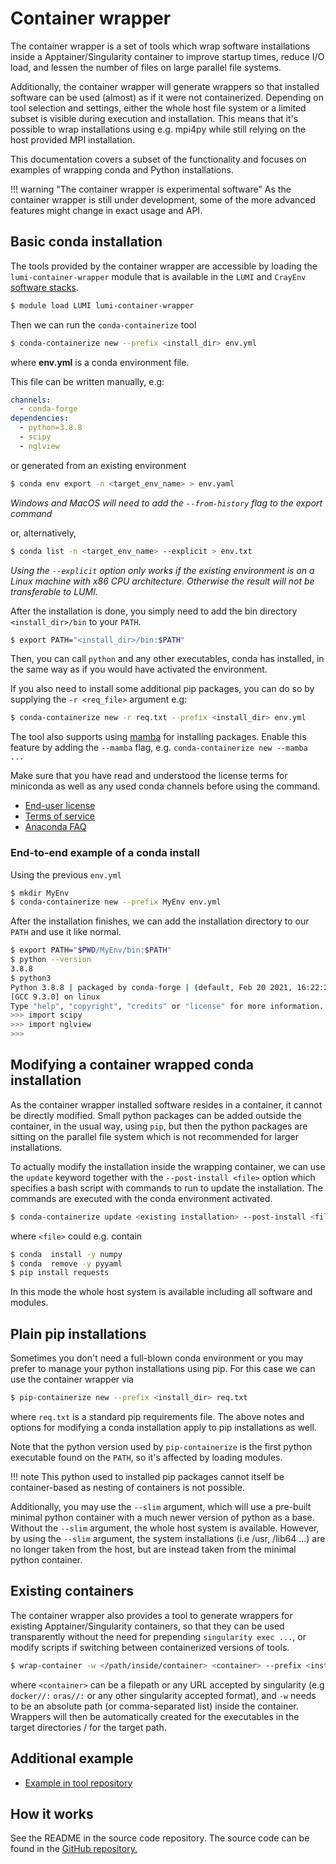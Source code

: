 [softwarestacks]: ../../computing/softwarestacks.md

# Container wrapper

The container wrapper is a set of tools which wrap software installations
inside a Apptainer/Singularity container to improve startup times, reduce I/O
load, and lessen the number of files on large parallel file systems.

Additionally, the container wrapper will generate wrappers so that installed
software can be used (almost) as if it were not containerized. Depending on
tool selection and settings, either the whole host file system or a limited
subset is visible during execution and installation. This means that it's
possible to wrap installations using e.g. mpi4py while still relying on the
host provided MPI installation.

This documentation covers a subset of the functionality and focuses on examples
of wrapping conda and Python installations.

!!! warning "The container wrapper is experimental software"
    As the container wrapper is still under development, some of the more
    advanced features might change in exact usage and API.

## Basic conda installation

The tools provided by the container wrapper are accessible by loading the
`lumi-container-wrapper` module that is available in the `LUMI` and `CrayEnv`
[software stacks][softwarestacks].

```bash
$ module load LUMI lumi-container-wrapper
```

Then we can run the `conda-containerize` tool

```bash
$ conda-containerize new --prefix <install_dir> env.yml
```

where **env.yml** is a conda environment file.

This file can be written manually, e.g:

```yaml
channels:
  - conda-forge
dependencies:
  - python=3.8.8
  - scipy
  - nglview
```

or generated from an existing environment

```bash
$ conda env export -n <target_env_name> > env.yaml 
```
*Windows and MacOS will need to add the `--from-history` flag to the export command*

or, alternatively,
```bash
$ conda list -n <target_env_name> --explicit > env.txt
```

*Using the `--explicit` option only works if the existing environment is on a
Linux machine with x86 CPU architecture. Otherwise the result will not be
transferable to LUMI.*

After the installation is done, you simply need to add the bin directory
`<install_dir>/bin` to your `PATH`.

```bash
$ export PATH="<install_dir>/bin:$PATH"
```

Then, you can call `python` and any other executables, conda has installed, in
the same way as if you would have activated the environment.

If you also need to install some additional pip packages, you can do so by
supplying the `-r <req_file>` argument e.g:

```bash
$ conda-containerize new -r req.txt --prefix <install_dir> env.yml
```

The tool also supports using [mamba](https://github.com/mamba-org/mamba) for
installing packages. Enable this feature by adding the `--mamba` flag, e.g.
`conda-containerize new --mamba ...`

Make sure that you have read and understood the license terms for miniconda as
well as any used conda channels before using the command.

- [End-user license](https://www.anaconda.com/end-user-license-agreement-miniconda)
- [Terms of service](https://www.anaconda.com/terms-of-service)
- [Anaconda FAQ](https://www.anaconda.com/blog/anaconda-commercial-edition-faq)

### End-to-end example of a conda install

Using the previous `env.yml`

```bash
$ mkdir MyEnv
$ conda-containerize new --prefix MyEnv env.yml 
```

After the installation finishes, we can add the installation directory to our
`PATH` and use it like normal.

```bash
$ export PATH="$PWD/MyEnv/bin:$PATH"
$ python --version
3.8.8
$ python3
Python 3.8.8 | packaged by conda-forge | (default, Feb 20 2021, 16:22:27) 
[GCC 9.3.0] on linux
Type "help", "copyright", "credits" or "license" for more information.
>>> import scipy
>>> import nglview
>>> 
```

## Modifying a container wrapped conda installation

As the container wrapper installed software resides in a container, it cannot
be directly modified. Small python packages can be added outside the container,
in the usual way, using `pip`, but then the python packages are sitting on the
parallel file system which is not recommended for larger installations.

To actually modify the installation inside the wrapping container, we can use
the `update` keyword together with the `--post-install <file>` option which
specifies a bash script with commands to run to update the installation. The
commands are executed with the conda environment activated.

```bash
$ conda-containerize update <existing installation> --post-install <file> 
```

where `<file>` could e.g. contain

```bash
$ conda  install -y numpy
$ conda  remove -y pyyaml
$ pip install requests
```

In this mode the whole host system is available including all software and modules.

## Plain pip installations

Sometimes you don't need a full-blown conda environment or you may prefer to
manage your python installations using pip. For this case we can use the
container wrapper via

```bash
$ pip-containerize new --prefix <install_dir> req.txt
```

where `req.txt` is a standard pip requirements file. The above notes and
options for modifying a conda installation apply to pip installations as well.

Note that the python version used by `pip-containerize` is the first python
executable found on the `PATH`, so it's affected by loading modules.

!!! note
    This python used to installed pip packages cannot itself be container-based
    as nesting of containers is not possible.  

Additionally, you may use the `--slim` argument, which will use a pre-built
minimal python container with a much newer version of python as a base. Without
the `--slim` argument, the whole host system is available. However, by using
the `--slim` argument, the system installations (i.e /usr, /lib64 ...) are no
longer taken from the host, but are instead taken from the minimal python
container.

## Existing containers

The container wrapper also provides a tool to generate wrappers for existing
Apptainer/Singularity containers, so that they can be used transparently
without the need for prepending `singularity exec ...`, or modify scripts if
switching between containerized versions of tools.

```bash
$ wrap-container -w </path/inside/container> <container> --prefix <install_dir> 
```

where `<container>` can be a filepath or any URL accepted by singularity (e.g
`docker//:` `oras//:` or any other singularity accepted format), and `-w` needs
to be an absolute path (or comma-separated list) inside the container. Wrappers
will then be automatically created for the executables in the target
directories / for the target path.

## Additional example

- [Example in tool repository](https://github.com/CSCfi/hpc-container-wrapper/blob/master/examples/fftw.md)

## How it works

See the README in the source code repository. The source code can be found in
the [GitHub repository.](https://github.com/CSCfi/hpc-container-wrapper)
